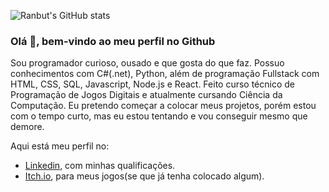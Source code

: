 ![Ranbut's GitHub stats](https://github-readme-stats.vercel.app/api?username=ranbut&theme=radical&hide=contribs,prs)

### Olá 👋, bem-vindo ao meu perfil no Github

Sou programador curioso, ousado e que gosta do que faz. Possuo conhecimentos com C#(.net), Python, além de programação Fullstack com HTML, CSS, SQL, Javascript, Node.js e React. Feito curso técnico de Programação de Jogos Digitais e atualmente cursando Ciência da Computação. Eu pretendo começar a colocar meus projetos, porém estou com o tempo curto, mas eu estou tentando e vou conseguir mesmo que demore.

Aqui está meu perfil no:
* [Linkedin](https://www.linkedin.com/in/vitor-gabriel-do-carmo-alves-da-silva-7148901b3), com minhas qualificações.
* [Itch.io](https://ranbut.itch.io), para meus jogos(se que já tenha colocado algum).
